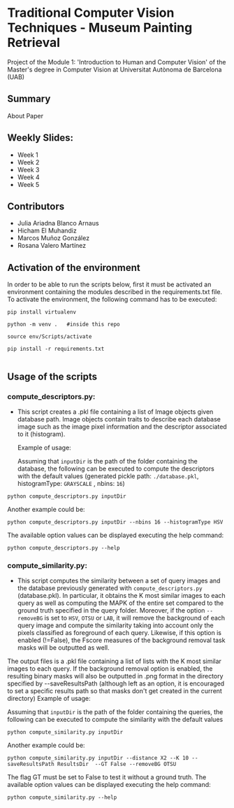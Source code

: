 # Traditional Computer Vision Techniques - Museum Painting Retrieval 
Project of the Module 1: 'Introduction to Human and Computer Vision' of the Master's degree in Computer Vision at Universitat Autònoma de Barcelona (UAB)

## Summary
About
Paper

## Weekly Slides:
- Week 1
- Week 2
- Week 3
- Week 4
- Week 5

## Contributors
- Julia Ariadna Blanco Arnaus
- Hicham El Muhandiz
- Marcos Muñoz González
- Rosana Valero Martínez

## Activation of the environment
In order to be able to run the scripts below, first it must be activated an environment containing the modules described in the requirements.txt file. To activate the environment, the following command has to be executed:

```
pip install virtualenv

python -m venv .   #inside this repo

source env/Scripts/activate

pip install -r requirements.txt


```

## Usage of the scripts 
### compute_descriptors.py: 
- This script creates a .pkl file containing a list of Image objects given database path. Image objects contain traits to describe each database image such as the image pixel information and the descriptor associated to it (histogram).

  Example of usage:

  Assuming that `inputDir` is the path of the folder containing the database, the following can be executed to compute the descriptors with the default values (generated pickle path: `./database.pkl`, histogramType: `GRAYSCALE` , nbins: `16`)

```
python compute_descriptors.py inputDir 
```

Another example could be: 
```
python compute_descriptors.py inputDir --nbins 16 --histogramType HSV 
```
The available option values can be displayed executing the help command:
```
python compute_descriptors.py --help
```

### compute_similarity.py: 
- This script computes the similarity between a set of query images and the database previously generated with ``compute_descriptors.py`` (database.pkl). In particular, it  obtains the K most similar images to each query as well as computing the MAPK of the entire set compared to the ground truth specified in the query folder. Moreover, if the option `--removeBG` is set to `HSV`, `OTSU` or `LAB`, it will remove the background of each query image and compute the similarity taking into account only the pixels classified as foreground of each query. Likewise, if this option is enabled (!=False), the Fscore measures of the background removal task masks will be outputted as well.

The output files is a .pkl file containing a list of lists with the K most similar images to each query. If the background removal option is enabled, the resulting binary masks will also be outputted in .png format in the directory specified by --saveResultsPath (although left as an option, it is encouraged to set a specific results path so that masks don't get created in the current directory)
  Example of usage:

  Assuming that `inputDir` is the path of the folder containing the queries, the following can be executed to compute the similarity with the default values
```
python compute_similarity.py inputDir 
```

Another example could be: 
```
python compute_similarity.py inputDir --distance X2 --K 10 --saveResultsPath ResultsDir  --GT False --removeBG OTSU
```
The flag GT must be set to False to test it without a ground truth. 
The available option values can be displayed executing the help command:
```
python compute_similarity.py --help
```
